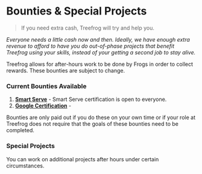 # Bounties & Special Projects

> If you need extra cash, Treefrog will try and help you.

*Everyone needs a little cash now and then. Ideally, we have enough extra revenue to afford to have you do out-of-phase projects that benefit Treefrog using your skills, instead of your getting a second job to stay alive.*

Treefrog allows for after-hours work to be done by Frogs in order to collect rewards. These bounties are subject to change.

### Current Bounties Available

1. [**Smart Serve**](http://www.smartserve.ca) - Smart Serve certification is open to everyone.
2. [**Google Certification**](https://support.google.com/partners/answer/3154326?hl=en) -

Bounties are only paid out if you do these on your own time or if your role at Treefrog does not require that the goals of these bounties need to be completed.

### Special Projects

You can work on additional projects after hours under certain circumstances.

